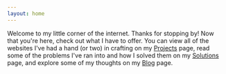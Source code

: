 ```yaml
---
layout: home
---
```


Welcome to my little corner of the internet. Thanks for stopping by! Now that you're here, check out what I have to offer. You can view all of the websites I've had a hand (or two) in crafting on my [Projects](/projects/) page, read some of the problems I've ran into and how I solved them on my [Solutions](/solutions/) page, and explore some of my thoughts on my [Blog](/blog/) page.
